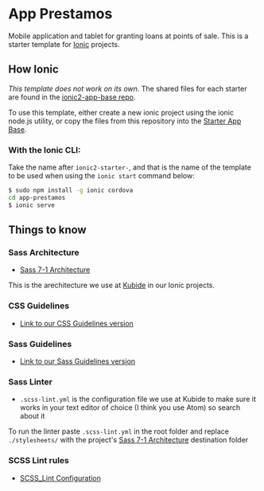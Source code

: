 # App Prestamos

Mobile application and tablet for granting loans at points of sale.
This is a starter template for [Ionic](http://ionicframework.com/docs/) projects.

## How Ionic

*This template does not work on its own*. The shared files for each starter are found in the [ionic2-app-base repo](https://github.com/ionic-team/ionic2-app-base).

To use this template, either create a new ionic project using the ionic node.js utility, or copy the files from this repository into the [Starter App Base](https://github.com/ionic-team/ionic2-app-base).

### With the Ionic CLI:

Take the name after `ionic2-starter-`, and that is the name of the template to be used when using the `ionic start` command below:

```bash
$ sudo npm install -g ionic cordova
cd app-prestamos
$ ionic serve
```

## Things to know

### Sass Architecture

* [Sass 7-1 Architecture](https://sass-guidelin.es/es/#arquitectura)

This is the arechitecture we use at [Kubide](https://kubide.es/) in our Ionic projects.

### CSS Guidelines

* [Link to our CSS Guidelines version](https://github.com/Kubide/kubide-sass-architecture-and-styleguide/blob/master/CSS-Guidelines.md)

### Sass Guidelines

* [Link to our Sass Guidelines version](https://github.com/Kubide/kubide-sass-architecture-and-styleguide/blob/master/Sass-Guidelines.md)

### Sass Linter

* `.scss-lint.yml` is the configuration file we use at Kubide to make sure it works in your text editor of choice (I think you use Atom) so search about it

To run the linter paste `.scss-lint.yml` in the root folder and replace `./stylesheets/` with the project's  [Sass 7-1 Architecture](https://github.com/Kubide/kubide-sass-architecture-and-styleguide/tree/master/sass-boilerplate) destination folder

### SCSS Lint rules

* [SCSS_Lint Configuration](https://github.com/brigade/scss-lint/blob/master/lib/scss_lint/linter/README.md)
